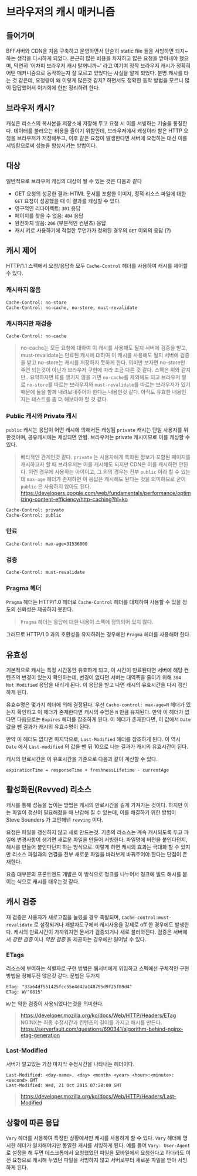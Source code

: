 # 브라우저의 캐시 매커니즘

## 들어가며
BFF서버와 CDN을 처음 구축하고 운영하면서 단순히 static file 들을 서빙하면 되지~ 하는 생각을 다시하게 되었다. 은근히 많은 비용을 차지하고 많은 요청을 받아내야 했으며, 막연히 '어차피 브라우저 캐시 탈꺼니까~' 라고 여기며 정작 브라우저 캐시가 정확히 어떤 매커니즘으로 동작하는지 잘 모르고 있었다는 사실을 알게 되었다. 분명 캐시를 타는 것 같은데, 요청량이 왜 이렇게 많은것 같지? 하면서도 정확한 동작 방법을 모르니 많이 답답했어서 이기회에 한판 정리하려 한다.

## 브라우저 캐시?
캐싱은 리소스의 복사본을 저장소에 저장해 두고 요청 시 이를 서빙하는 기술을 통칭한다. 데이터를 불러오는 비용을 줄이기 위함인데, 브라우저에서 캐싱이라 함은 HTTP 요청을 브라우저가 저장해두고, 이후 같은 요청이 발생한다면 서버에 요청하는 대신 이를 서빙함으로써 성능을 향상시키는 방법이다.

## 대상
일반적으로 브라우저 캐싱의 대상이 될 수 있는 것은 다음과 같다
- GET 요청의 성공한 결과: HTML 문서를 포함한 이미지, 정적 리소스 파일에 대한 `GET` 요청이 성공했을 때 이 결과를 캐싱할 수 있다.
- 영구적인 리다이렉트: `301` 응답
- 페이지를 찾을 수 없음: `404` 응답
- 완전하지 않음: `206` (부분적인 컨텐츠) 응답
- 캐시 키로 사용하기에 적절한 무언가가 정의된 경우의 `GET` 이외의 응답 (?)

## 캐시 제어
HTTP/1.1 스펙에서 요청/응답측 모두 `Cache-Control` 헤더를 사용하여 캐시를 제어할 수 있다.

### 캐시하지 않음
```
Cache-Control: no-store
Cache-Control: no-cache, no-store, must-revalidate
```

### 캐시하지만 재검증
```
Cache-Control: no-cache
```

> no-cache는 모든 요청에 대하여 이 캐시를 사용해도 될지 서버에 검증을 받고, must-revalidate는 만료된 캐시에 대하여 이 캐시를 사용해도 될지 서버에 검증을 받고 no-store는 캐시를 저장하지 못하게 한다.
> 의미만 보자면 no-store만 주면 되는것이 아닌가
> 브라우저 구현에 따라 조금 다른 것 같다. 스펙은 위와 같지만.. 요약하자면 IE를 챙기지 않을 거면 `no-cache`를 제외해도 되고 브라우저 별로 `no-store`를 따르는 브라우저와 `must-revalidate`를 따르는 브라우저가 있기 때문에 둘을 함께 내려보내주어야 한다는 내용인것 같다. 아직도 유효한 내용인지는 테스트를 좀 더 해보아야 할 것 같다.


### Public 캐시와 Private 캐시
`public` 캐시는 응답이 어떤 캐시에 의해서든 캐싱됨
`private` 캐시는 단일 사용자를 위한것이며, 공유캐시에는 캐싱되면 안됨. 브라우저는 private 캐시이므로 이를 캐싱할 수 있다.

> 베타적인 관계인것 같다. `private` 는 사용자에게 특화된 정보가 포함된 페이지를 캐시하고자 할 때 브라우저는 이를 캐시해도 되지만 CDN은 이를 캐시하면 안된다. 이런 경우에 사용하는 아이이고, 그 외의 경우는 전부 `public` 이라 할 수 있는데 `max-age` 헤더가 존재하면 이 응답은 캐시해도 된다는 것을 의미하므로 굳이 `public` 은 사용하지 않아도 된다.
> https://developers.google.com/web/fundamentals/performance/optimizing-content-efficiency/http-caching?hl=ko

```
Cache-Control: private
Cache-Control: public
```

### 만료
```
Cache-Control: max-age=31536000
```

### 검증
```
Cache-Control: must-revalidate
```

### Pragma 헤더
`Pragma` 헤더는 HTTP/1.0 헤더로 `Cache-Control` 헤더를 대체하여 사용할 수 있을 정도의 신뢰성은 제공하지 못한다.
> `Pragma` 헤더는 응답에 대한 내용이 스펙에 정의되어 있지 않다.

그러므로 HTTP/1.0 과의 호환성을 유지하려는 경우에만 `Pragma` 헤더를 사용해야 한다.

## 유효성
기본적으로 캐시는 특정 시간동안 유효하게 되고, 이 시간이 만료된다면 서버에 해당 컨텐츠의 변경이 있는지 확인하는데, 변경이 없다면 서버는 대역폭을 줄이기 위해 `304 Not Modified` 응답을 내리게 된다. 이 응답을 받고 나면 캐시의 유효시간을 다시 갱신하게 된다.

유효수명은 몇가지 헤더에 의해 결정된다. 우선 `Cache-control: max-age=N` 헤더가 있는지 확인하고 이 헤더가 존재한다면 캐시의 수명은 `N` 만큼 유지된다. 만약 이 헤더가 없다면 다음으로는 `Expires` 헤더를 참조하게 된다. 이 헤더가 존재한다면, 이 값에서 `Date` 값을 뺀 결과가 캐시의 유효수명이 된다.

만약 이 헤더도 없다면 마지막으로, `Last-Modified` 헤더를 참조하게 된다. 이 역시 `Date` 에서 `Last-modified` 의 값을 뺀 뒤 10으로 나눈 결과가 캐시의 유효시간이 된다.

캐시의 만료시간은 이 유효시간을 기준으로 다음과 같이 계산할 수 있다.

```
expirationTime = responseTime + freshnessLifetime - currentAge
```

## 활성화된(Revved) 리소스
캐시를 통해 성능을 높이는 방법은 캐시의 만료시간을 길게 가져가는 것이다. 하지만 이는 파일이 갱신이 필요해졌을 때 난감해 질 수 있는데, 이를 해결하기 위한 방법이 Steve Sounders 가 고안해낸 `revving` 이다.

요점은 파일을 갱신하지 않고 새로 만드는것. 기존의 리소스는 계속 캐시되도록 두고 파일에 변경사항이 생기면 새로운 파일을 만들어 서빙한다. 파일명에 버전을 붙인다던지, 해시를 만들어 붙인다던지 하는 방식으로. 이렇게 하면 캐시의 효과는 극대화 할 수 있지만 리소스 파일과의 연결을 전부 새로운 파일을 바라보게 바꿔주어야 한다는 단점이 존재한다.

요즘 대부분의 프론트엔드 개발은 이 방식으로 청크를 나누어서 청크에 빌드 해시를 붙이는 식으로 캐시를 태우는것 같다.

## 캐시 검증
재 검증은 사용자가 새로고침을 눌렀을 경우 촉발되며, `Cache-control:must-revalidate` 로 설정되거나 개발자도구에서 캐시사용을 강제로 off 한 경우에도 발생한다. 캐시의 만료시간이 가까워지면 문서가 검증되거나 새로 불러와진다. 검증은 서버에서 *강한 검증* 이나 *약한 검증* 을 제공하는 경우에만 일어날 수 있다.

### ETags
리소스에 부여하는 식별자로 구현 방법은 웹서버에게 위임하고 스펙에선 구체적인 구현방법을 정해두진 않은것 같다.
문법은 두가지

```
ETag: "33a64df551425fcc55e4d42a148795d9f25f89d4"
ETag: W/"0815"
```
`W/`는 약한 검증이 사용되었다는것을 의미한다.

> https://developer.mozilla.org/ko/docs/Web/HTTP/Headers/ETag
> NGINX는 최종 수정시간과 컨텐츠의 길이를 가지고 해시를 만든다. https://serverfault.com/questions/690341/algorithm-behind-nginx-etag-generation

### Last-Modified
서버가 알고있는 가장 마지막 수정시간을 나타내는 헤더이다.
```
Last-Modified: <day-name>, <day> <month> <year> <hour>:<minute>:<second> GMT
Last-Modified: Wed, 21 Oct 2015 07:28:00 GMT
```
> https://developer.mozilla.org/ko/docs/Web/HTTP/Headers/Last-Modified

## 상황에 따른 응답
`Vary` 헤더를 사용하여 특정한 상황에서만 캐시를 사용하게 할 수 있다. `Vary` 헤더에 명시한 헤더가 일치해야지만 동일한 캐시를 서빙하게 된다.
예를 들어 `Vary: User-Agent` 로 설정을 해 두면 데스크톱에서 요청했었던 파일을 모바일에서 요청한다고 하더라도 이전 요청으로 캐시해 두었던 파일을 서빙하지 않고 서버로부터 새로운 파일을 받아 서빙하게 된다.
